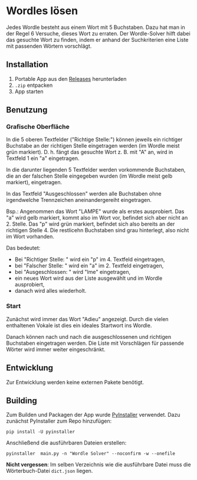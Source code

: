 # Wordles lösen
Jedes Wordle besteht aus einem Wort mit 5 Buchstaben. Dazu hat man in der Regel 6 Versuche, dieses Wort zu erraten.
Der Wordle-Solver hilft dabei das gesuchte Wort zu finden, indem er anhand der Suchkriterien eine Liste mit passenden Wörtern vorschlägt.

## Installation
1. Portable App aus den [Releases](https://github.com/marcbeat/wordle-solver/releases) herunterladen
2. `.zip` entpacken
3. App starten

## Benutzung
### Grafische Oberfläche
In die 5 oberen Textfelder ("Richtige Stelle:") können jeweils ein richtiger Buchstabe an der richtigen Stelle eingetragen werden (im Wordle meist grün markiert).
D. h. fängt das gesuchte Wort z. B. mit "A" an, wird in Textfeld 1 ein "a" eingetragen.

In die darunter liegenden 5 Textfelder werden vorkommende Buchstaben, die an der falschen Stelle eingegeben wurden (im Wordle meist gelb markiert), eingetragen.

In das Textfeld "Ausgeschlossen" werden alle Buchstaben ohne irgendwelche Trennzeichen aneinandergereiht eingetragen.

Bsp.: Angenommen das Wort "LAMPE" wurde als erstes ausprobiert. Das "a" wird gelb markiert, kommt also im Wort vor, befindet sich aber nicht an 2. Stelle. Das "p" wird grün markiert, befindet sich also bereits an der richtigen Stelle 4. Die restlicehn Buchstaben sind grau hinterlegt, also nicht im Wort vorhanden.

Das bedeutet:
- Bei "Richtiger Stelle: " wird ein "p" im 4. Textfeld eingetragen,
- bei "Falscher Stelle: " wird ein "a" im 2. Textfeld eingetragen,
- bei "Ausgeschlossen: " wird "lme" eingetragen,
- ein neues Wort wird aus der Liste ausgewählt und im Wordle ausprobiert,
- danach wird alles wiederholt.

### Start
Zunächst wird immer das Wort "Adieu" angezeigt. Durch die vielen enthaltenen Vokale ist dies ein ideales Startwort ins Wordle.

Danach können nach und nach die ausgeschlossenen und richtigen Buchstaben eingetragen werden. Die Liste mit Vorschlägen für passende Wörter wird immer weiter eingeschränkt.

## Entwicklung
Zur Entwicklung werden keine externen Pakete benötigt.

## Building
Zum Builden und Packagen der App wurde [PyInstaller](https://pyinstaller.org/en/stable/index.html) verwendet.
Dazu zunächst PyInstaller zum Repo hinzufügen:
```shell
pip install -U pyinstaller
```

Anschließend die ausführbaren Dateien erstellen:
```shell
pyinstaller  main.py -n "Wordle Solver" --noconfirm -w --onefile
```

**Nicht vergessen**: Im selben Verzeichnis wie die ausführbare Datei muss die Wörterbuch-Datei `dict.json` liegen.